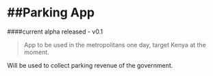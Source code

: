 ##Parking App
===============

####current alpha released - v0.1
> App to be used in the metropolitans one day, target Kenya at the moment.

Will be used to collect parking revenue of the government.
